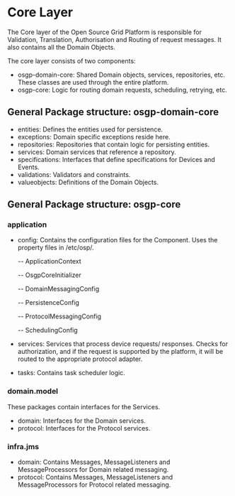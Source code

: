 <!--
SPDX-FileCopyrightText: Contributors to the Documentation project

SPDX-License-Identifier: Apache-2.0
-->

# Core Layer

The Core layer of the Open Source Grid Platform is responsible for Validation, Translation, Authorisation and Routing of request messages. It also contains all the Domain Objects.

The core layer consists of two components:

* osgp-domain-core: Shared Domain objects, services, repositories, etc. These classes are used through the entire platform.
* osgp-core: Logic for routing domain requests, scheduling, retrying, etc.

## General Package structure: osgp-domain-core

* entities: Defines the entities used for persistence.
* exceptions: Domain specific exceptions reside here.
* repositories: Repositories that contain logic for persisting entities.
* services: Domain services that reference a repository.
* specifications: Interfaces that define specifications for Devices and Events.
* validations: Validators and constraints.
* valueobjects: Definitions of the Domain Objects.

## General Package structure: osgp-core

### application

* config: Contains the configuration files for the Component. Uses the property files in /etc/osp/.

  -- ApplicationContext

  -- OsgpCoreInitializer

  -- DomainMessagingConfig

  -- PersistenceConfig

  -- ProtocolMessagingConfig

  -- SchedulingConfig

* services: Services that process device requests/ responses. Checks for authorization, and if the request is supported by the platform, it will be routed to the appropriate protocol adapter.
* tasks: Contains task scheduler logic.

### domain.model

These packages contain interfaces for the Services.

* domain: Interfaces for the Domain services.
* protocol: Interfaces for the Protocol services.

### infra.jms

* domain: Contains Messages, MessageListeners and MessageProcessors for Domain related messaging.
* protocol: Contains Messages, MessageListeners and MessageProcessors for Protocol related messaging.

